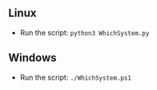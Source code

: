 ## Linux
   - Run the script: ```python3 WhichSystem.py```
## Windows
   - Run the script: ```./WhichSystem.ps1```
